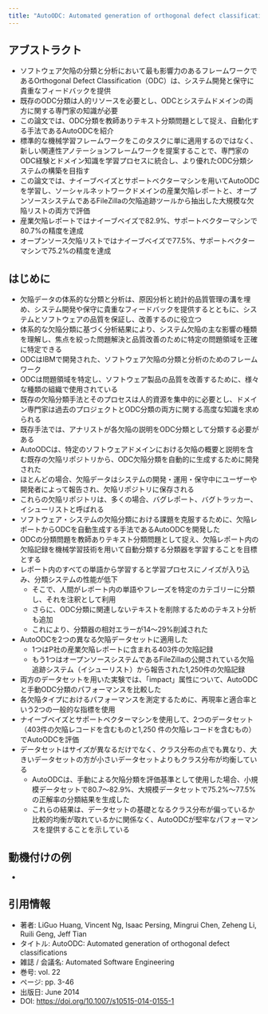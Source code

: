 ```yaml
---
title: "AutoODC: Automated generation of orthogonal defect classifications"
---
```

## アブストラクト
- ソフトウェア欠陥の分類と分析において最も影響力のあるフレームワークであるOrthogonal Defect Classification（ODC）は、システム開発と保守に貴重なフィードバックを提供
- 既存のODC分類は人的リソースを必要とし、ODCとシステムドメインの両方に関する専門家の知識が必要
- この論文では、ODC分類を教師ありテキスト分類問題として捉え、自動化する手法であるAutoODCを紹介
- 標準的な機械学習フレームワークをこのタスクに単に適用するのではなく、新しい関連性アノテーションフレームワークを提案することで、専門家のODC経験とドメイン知識を学習プロセスに統合し、より優れたODC分類システムの構築を目指す
- この論文では、ナイーブベイズとサポートベクターマシンを用いてAutoODCを学習し、ソーシャルネットワークドメインの産業欠陥レポートと、オープンソースシステムであるFileZillaの欠陥追跡ツールから抽出した大規模な欠陥リストの両方で評価
- 産業欠陥レポートではナイーブベイズで82.9%、サポートベクターマシンで80.7%の精度を達成
- オープンソース欠陥リストではナイーブベイズで77.5%、サポートベクターマシンで75.2%の精度を達成

## はじめに
- 欠陥データの体系的な分類と分析は、原因分析と統計的品質管理の溝を埋め、システム開発や保守に貴重なフィードバックを提供するとともに、システムとソフトウェアの品質を保証し、改善するのに役立つ
- 体系的な欠陥分類に基づく分析結果により、システム欠陥の主な影響の種類を理解し、焦点を絞った問題解決と品質改善のために特定の問題領域を正確に特定できる
- ODCはIBMで開発された、ソフトウェア欠陥の分類と分析のためのフレームワーク
- ODCは問題領域を特定し、ソフトウェア製品の品質を改善するために、様々な種類の組織で使用されている
- 既存の欠陥分類手法とそのプロセスは人的資源を集中的に必要とし、ドメイン専門家は過去のプロジェクトとODC分類の両方に関する高度な知識を求められる
- 既存手法では、アナリストが各欠陥の説明をODC分類として分類する必要がある
- AutoODCは、特定のソフトウェアドメインにおける欠陥の概要と説明を含む既存の欠陥リポジトリから、ODC欠陥分類を自動的に生成するために開発された
- ほとんどの場合、欠陥データはシステムの開発・運用・保守中にユーザーや開発者によって報告され、欠陥リポジトリに保存される
- これらの欠陥リポジトリは、多くの場合、バグレポート、バグトラッカー、イシューリストと呼ばれる
- ソフトウェア・システムの欠陥分類における課題を克服するために、欠陥レポートからODCを自動生成する手法であるAutoODCを開発した
- ODCの分類問題を教師ありテキスト分類問題として捉え、欠陥レポート内の欠陥記録を機械学習技術を用いて自動分類する分類器を学習することを目標とする
- レポート内のすべての単語から学習すると学習プロセスにノイズが入り込み、分類システムの性能が低下
	- そこで、人間がレポート内の単語やフレーズを特定のカテゴリーに分類し、それを注釈として利用
	- さらに、ODC分類に関連しないテキストを削除するためのテキスト分析も追加
	- これにより、分類器の相対エラーが14〜29%削減された
- AutoODCを2つの異なる欠陥データセットに適用した
	- 1つはP社の産業欠陥レポートに含まれる403件の欠陥記録
	- もう1つはオープンソースシステムであるFileZillaの公開されている欠陥追跡システム（イシューリスト）から報告された1,250件の欠陥記録
- 両方のデータセットを用いた実験では、「impact」属性について、AutoODCと手動ODC分類のパフォーマンスを比較した
- 各欠陥タイプにおけるパフォーマンスを測定するために、再現率と適合率という2つの一般的な指標を使用
- ナイーブベイズとサポートベクターマシンを使用して、2つのデータセット（403件の欠陥レコードを含むものと1,250 件の欠陥レコードを含むもの）でAutoODCを評価
- データセットはサイズが異なるだけでなく、クラス分布の点でも異なり、大きいデータセットの方が小さいデータセットよりもクラス分布が均衡している
	- AutoODCは、手動による欠陥分類を評価基準として使用した場合、小規模データセットで80.7〜82.9%、大規模データセットで75.2%〜77.5%の正解率の分類結果を生成した
	- これらの結果は、データセットの基礎となるクラス分布が偏っているか比較的均衡が取れているかに関係なく、AutoODCが堅牢なパフォーマンスを提供することを示している
## 動機付けの例
- 

## 引用情報
- 著者: LiGuo Huang, Vincent Ng, Isaac Persing, Mingrui Chen, Zeheng Li, Ruili Geng, Jeff Tian
- タイトル:  AutoODC: Automated generation of orthogonal defect classifications
- 雑誌 / 会議名: Automated Software Engineering
- 巻号: vol. 22
- ページ: pp. 3-46
- 出版日: June 2014
- DOI: https://doi.org/10.1007/s10515-014-0155-1
